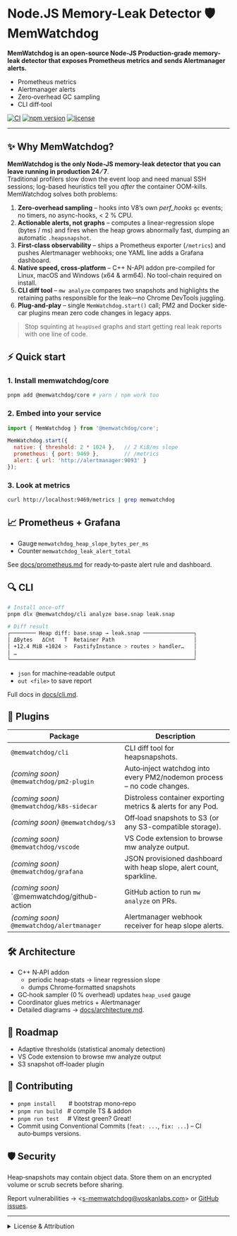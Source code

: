 # Node.JS Memory-Leak Detector 🛡️ MemWatchdog
**MemWatchdog is an open-source Node-JS Production‑grade memory-leak detector that exposes Prometheus metrics and sends Alertmanager alerts.**
- Prometheus metrics
- Alertmanager alerts
- Zero‑overhead GC sampling
- CLI diff‑tool

[![CI](https://github.com/Voskan/memwatchdog/actions/workflows/ci.yml/badge.svg)](https://github.com/Voskan/memwatchdog/actions/workflows/ci.yml)
[![npm version](https://img.shields.io/npm/v/@memwatchdog/core)](https://www.npmjs.com/package/@memwatchdog/core)
[![license](https://img.shields.io/github/license/Voskan/memwatchdog)](LICENSE)

---

## ✨ Why MemWatchdog?

**MemWatchdog is the only Node-JS memory-leak detector that you can leave running in production 24 ⁄ 7**.  
Traditional profilers slow down the event loop and need manual SSH sessions; log-based heuristics tell you *after* the container OOM-kills. MemWatchdog solves both problems:

1. **Zero-overhead sampling** – hooks into V8’s own *perf_hooks* `gc` events; no timers, no async-hooks, < 2 % CPU.  
2. **Actionable alerts, not graphs** – computes a linear-regression slope (bytes / ms) and fires when the heap grows abnormally fast, dumping an automatic `.heapsnapshot`.  
3. **First-class observability** – ships a Prometheus exporter (`/metrics`) and pushes Alertmanager webhooks; one YAML line adds a Grafana dashboard.  
4. **Native speed, cross-platform** – C++ N-API addon pre-compiled for Linux, macOS and Windows (x64 & arm64). No tool-chain required on install.  
5. **CLI diff tool** – `mw analyze` compares two snapshots and highlights the retaining paths responsible for the leak—no Chrome DevTools juggling.  
6. **Plug-and-play** – single `MemWatchdog.start()` call; PM2 and Docker side-car plugins mean zero code changes in legacy apps.


> Stop squinting at `heapUsed` graphs and start getting real leak reports with one line of code.

## ⚡ Quick start

### 1. Install memwatchdog/core
```bash
pnpm add @memwatchdog/core # yarn / npm work too
```
### 2. Embed into your service
```javascript
import { MemWatchdog } from '@memwatchdog/core';

MemWatchdog.start({
  native: { threshold: 2 * 1024 },   // 2 KiB/ms slope
  prometheus: { port: 9469 },        // /metrics
  alert: { url: 'http://alertmanager:9093' }
});
```

### 3. Look at metrics
```bash
curl http://localhost:9469/metrics | grep memwatchdog
```

## 📈 Prometheus + Grafana
 - Gauge `memwatchdog_heap_slope_bytes_per_ms`
 - Counter `memwatchdog_leak_alert_total`

See [docs/prometheus.md](docs/prometheus.md) for ready‑to‑paste alert rule and dashboard.

## 🔍 CLI

```bash
# Install once‑off
pnpm dlx @memwatchdog/cli analyze base.snap leak.snap

# Diff result
┌──────── Heap diff: base.snap → leak.snap ────────────────┐
│ ΔBytes   ΔCnt   T  Retainer Path                         │
│ +12.4 MiB +1024 >  FastifyInstance > routes > handler…   │
│ …                                                        │
└──────────────────────────────────────────────────────────┘
```

- `json` for machine‑readable output
- `out <file>` to save report

Full docs in [docs/cli.md](docs/cli.md).

## 🧩 Plugins

| Package                                    | Description                                                            |
| ------------------------------------------ | ---------------------------------------------------------------------- |
| `@memwatchdog/cli`                         | CLI diff tool for heapsnapshots.                                       |
| *(coming soon)* `@memwatchdog/pm2-plugin`  | Auto‑inject watchdog into every PM2/nodemon process – no code changes. |
| *(coming soon)* `@memwatchdog/k8s‑sidecar` | Distroless container exporting metrics & alerts for any Pod.           |
| *(coming soon)* `@memwatchdog/s3`          | Off‑load snapshots to S3 (or any S3-compatible storage).               |
| *(coming soon)* `@memwatchdog/vscode`      | VS Code extension to browse mw analyze output.                         |
| *(coming soon)* `@memwatchdog/grafana`     | JSON provisioned dashboard with heap slope, alert count, sparkline.    |
| *(coming soon)* `@memwatchdog/github-action| GitHub action to run `mw analyze` on PRs.                              |
| *(coming soon)* `@memwatchdog/alertmanager`| Alertmanager webhook receiver for heap slope alerts.                   |

## 🛠 Architecture
- C++ N‑API addon
  - periodic heap‑stats -> linear regression slope
  - dumps Chrome‑formatted snapshots
- GC‑hook sampler (0 % overhead) updates `heap_used` gauge
- Coordinator glues metrics + Alertmanager
- Detailed diagrams -> [docs/architecture.md](docs/architecture.md).

## 🚀 Roadmap
- Adaptive thresholds (statistical anomaly detection)
- VS Code extension to browse mw analyze output
- S3 snapshot off‑loader plugin


## 📝 Contributing
- `pnpm install`    # bootstrap mono‑repo
- `pnpm run build`   # compile TS & addon
- `pnpm run test`     # Vitest green? Great!
- Commit using Conventional Commits (`feat: ...`, `fix: ...`) – CI auto‑bumps versions.


## 🛡 Security
Heap‑snapshots may contain object data.
Store them on an encrypted volume or scrub secrets before sharing.

Report vulnerabilities → &lt;s-memwatchdog@voskanlabs.com> or [GitHub issues](https://github.com/Voskan/memwatchdog/issues).

---

<details>
<summary>License & Attribution</summary>

> © 2025 Voskan Labs, Inc. &nbsp; <https://voskanlabs.com>  
> License: MIT  
> Author: **Voskan Voskanyan** &lt;memwatchdog@voskanlabs.com>  
> Last updated: 2023-10-01  
> This document is part of the **MemWatchdog** project
</details>